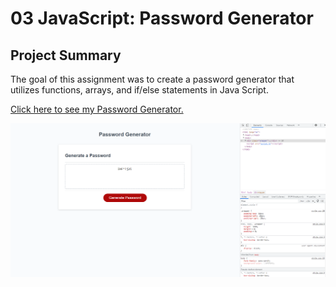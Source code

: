 # 03 JavaScript: Password Generator

## Project Summary

The goal of this assignment was to create a password generator that utilizes functions, arrays, and if/else statements in Java Script. 

[Click here to see my Password Generator.](https://christopherrclark.github.io/password-generator/)

![Click here is a screen shot of my Password Generator](./Assets/PasswordGeneratorScreenshot2.png)

